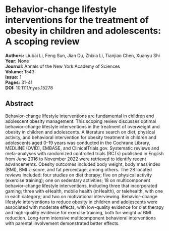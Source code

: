 # Behavior‐change lifestyle interventions for the treatment of obesity in children and adolescents: A scoping review

**Authors:** Liubai Li, Feng Sun, Jian Du, Zhixia Li, Tianjiao Chen, Xuanyu Shi  
**Year:** None  
**Journal:** Annals of the New York Academy of Sciences  
**Volume:** 1543  
**Issue:** 1  
**Pages:** 31-41  
**DOI:** 10.1111/nyas.15278  

## Abstract
Behavior-change lifestyle interventions are fundamental in children and adolescent obesity management. This scoping review discusses optimal behavior-change lifestyle interventions in the treatment of overweight and obesity in children and adolescents. A literature search on diet, physical activity, and behavioral intervention for obesity treatment in children and adolescents aged 0–19 years was conducted in the Cochrane Library, MEDLINE (OVID), EMBASE, and ClinicalTrials.gov. Systematic reviews and meta-analyses with randomized controlled trials (RCTs) published in English from June 2016 to November 2022 were retrieved to identify recent advancements. Obesity outcomes included body weight, body mass index (BMI), BMI z-score, and fat percentage, among others. The 28 located reviews included: four studies on diet therapy; five on physical activity (exercise training); one on sedentary activities; 18 on multicomponent behavior-change lifestyle interventions, including three that incorporated gaming; three with eHealth, mobile health (mHealth), or telehealth, with one in each category; and two on motivational interviewing. Behavior-change lifestyle interventions to reduce obesity in children and adolescents were associated with moderate effects, with low-quality evidence for diet therapy and high-quality evidence for exercise training, both for weight or BMI reduction. Long-term intensive multicomponent behavioral interventions with parental involvement demonstrated better effects.

